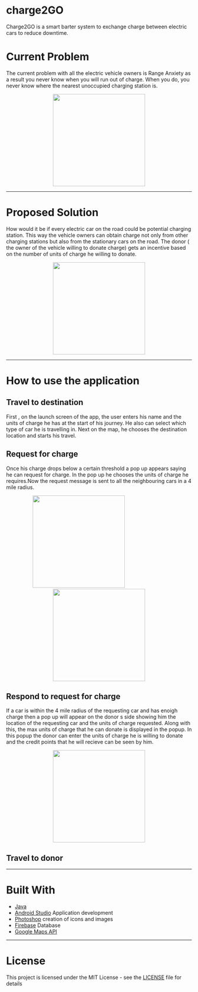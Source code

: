 # charge2GO

Charge2GO is a smart barter system to exchange charge between electric cars to reduce downtime.

# Current Problem

The current problem with all the electric vehicle owners is Range Anxiety as a result you never know when you will run out of charge. When you do, you never know where the nearest unoccupied charging station is.

<p align="center">
  <img src="https://github.com/hashbangers/charge2GO/blob/master/screenshots/problem_map.png" width="250">
</p>

---

# Proposed Solution

How would it be if every electric car on the road could be potential charging station. This way the vehicle owners can obtain charge not only from other charging stations but also from the stationary cars on the road. The donor ( the owner of the vehicle willing to donate charge) gets an incentive based on the number of units of charge he willing  to donate.

<p align="center">
  <img src="https://github.com/hashbangers/charge2GO/blob/master/screenshots/solution_map.png" width="250">
</p>

---

# How to use the application

## Travel to destination

First , on the launch screen of the app, the user enters his name and the units of charge he has at the start of his journey. He also can select which type of car he is travelling in. Next on the map, he chooses the destination location and starts his travel.


## Request for charge

Once his charge drops below a certain threshold a pop up appears saying he can request for charge. In the pop up he chooses the units of charge he requires.Now the request message is sent to all the neighbouring cars in a 4 mile radius.
  
<p align="center">
  <img src="https://github.com/hashbangers/charge2GO/blob/master/screenshots/request_Interface.jpeg" width="250">
 &nbsp;&nbsp;&nbsp;&nbsp;&nbsp;&nbsp;&nbsp;&nbsp;&nbsp;&nbsp;&nbsp;&nbsp;&nbsp;&nbsp;&nbsp;&nbsp;&nbsp;&nbsp;&nbsp;&nbsp;&nbsp;&nbsp;&nbsp;&nbsp;&nbsp;&nbsp;&nbsp;
  <img src="https://github.com/hashbangers/charge2GO/blob/master/screenshots/requesting_state.jpeg" width="250">
</p>

## Respond to request for charge

If a car is within the 4 mile radius of the requesting car and has enoigh charge then a pop up will appear on the donor s side showing him the location of the requesting car and the units of charge requested. Along with this,  the max units of charge that he can donate is displayed in the popup. In this popup the donor can enter the units of charge he is willing to donate and the credit points that he will recieve can be seen by him.
  
<p align="center">
  <img src="https://github.com/hashbangers/charge2GO/blob/master/screenshots/response_Interface.jpeg" width="250">
</p>

## Travel to donor
<describe>

---

# Built With

* [Java](https://java.com/en/) 
* [Android Studio](https://developer.android.com/index.html) Application development
* [Photoshop](www.adobe.com/Photoshop) creation of icons and images
* [Firebase](https://firebase.google.com) Database 
* [Google Maps API](https://developers.google.com/maps) 

---

# License

This project is licensed under the MIT License - see the [LICENSE](LICENSE) file for details




